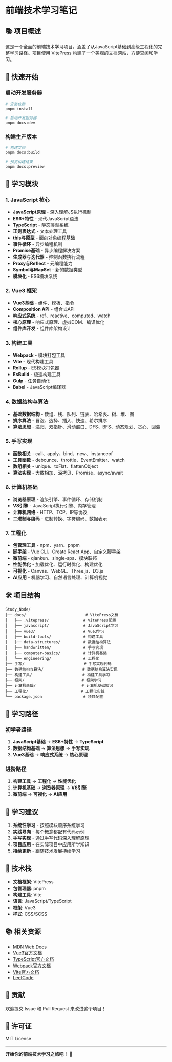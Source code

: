 # 前端技术学习笔记

## 📚 项目概述

这是一个全面的前端技术学习项目，涵盖了从JavaScript基础到高级工程化的完整学习路径。项目使用 VitePress 构建了一个美观的文档网站，方便查阅和学习。

## 🚀 快速开始

### 启动开发服务器
```bash
# 安装依赖
pnpm install

# 启动开发服务器
pnpm docs:dev
```

### 构建生产版本
```bash
# 构建文档
pnpm docs:build

# 预览构建结果
pnpm docs:preview
```

## 📖 学习模块

### 1. JavaScript 核心
- **JavaScript原理** - 深入理解JS执行机制
- **ES6+特性** - 现代JavaScript语法
- **TypeScript** - 静态类型系统
- **正则表达式** - 文本处理工具
- **this与原型** - 面向对象编程基础
- **事件循环** - 异步编程机制
- **Promise基础** - 异步编程解决方案
- **生成器与迭代器** - 控制函数执行流程
- **Proxy与Reflect** - 元编程能力
- **Symbol与MapSet** - 新的数据类型
- **模块化** - ES6模块系统

### 2. Vue3 框架
- **Vue3基础** - 组件、模板、指令
- **Composition API** - 组合式API
- **响应式系统** - ref、reactive、computed、watch
- **核心原理** - 响应式原理、虚拟DOM、编译优化
- **组件库开发** - 组件库架构设计

### 3. 构建工具
- **Webpack** - 模块打包工具
- **Vite** - 现代构建工具
- **Rollup** - ES模块打包器
- **EsBuild** - 极速构建工具
- **Gulp** - 任务自动化
- **Babel** - JavaScript编译器

### 4. 数据结构与算法
- **基础数据结构** - 数组、栈、队列、链表、哈希表、树、堆、图
- **排序算法** - 冒泡、选择、插入、快速、希尔排序
- **算法思想** - 递归、双指针、滑动窗口、DFS、BFS、动态规划、贪心、回溯

### 5. 手写实现
- **函数相关** - call、apply、bind、new、instanceof
- **工具函数** - debounce、throttle、EventEmitter、watch
- **数组相关** - unique、toFlat、flattenObject
- **算法实现** - 大数相加、深拷贝、Promise、async/await

### 6. 计算机基础
- **浏览器原理** - 渲染引擎、事件循环、存储机制
- **V8引擎** - JavaScript执行引擎、内存管理
- **计算机网络** - HTTP、TCP、IP等协议
- **二进制与编码** - 进制转换、字符编码、数据表示

### 7. 工程化
- **包管理工具** - npm、yarn、pnpm
- **脚手架** - Vue CLI、Create React App、自定义脚手架
- **微前端** - qiankun、single-spa、模块联邦
- **性能优化** - 加载优化、运行时优化、构建优化
- **可视化** - Canvas、WebGL、Three.js、D3.js
- **AI应用** - 机器学习、自然语言处理、计算机视觉

## 🛠️ 项目结构

```
Study_Node/
├── docs/                          # VitePress文档
│   ├── .vitepress/               # VitePress配置
│   ├── javascript/               # JavaScript学习
│   ├── vue3/                     # Vue3学习
│   ├── build-tools/              # 构建工具
│   ├── data-structures/          # 数据结构算法
│   ├── handwritten/              # 手写实现
│   ├── computer-basics/          # 计算机基础
│   └── engineering/              # 工程化
├── 手写/                          # 手写实现代码
├── 数据结构与算法/                 # 数据结构算法实现
├── 构建工具/                      # 构建工具学习
├── 框架/                         # 框架学习
├── 计算机基础/                    # 计算机基础知识
├── 工程化/                       # 工程化实践
└── package.json                  # 项目配置
```

## 🎯 学习路径

### 初学者路径
1. **JavaScript基础** → **ES6+特性** → **TypeScript**
2. **数据结构基础** → **算法思想** → **手写实现**
3. **Vue3基础** → **响应式系统** → **核心原理**

### 进阶路径
1. **构建工具** → **工程化** → **性能优化**
2. **计算机基础** → **浏览器原理** → **V8引擎**
3. **微前端** → **可视化** → **AI应用**

## 📝 学习建议

1. **系统性学习** - 按照模块顺序系统学习
2. **实践导向** - 每个概念都配有代码示例
3. **手写实现** - 通过手写代码深入理解原理
4. **项目应用** - 在实际项目中应用所学知识
5. **持续更新** - 跟随技术发展持续学习

## 🔧 技术栈

- **文档框架**: VitePress
- **包管理器**: pnpm
- **构建工具**: Vite
- **语言**: JavaScript/TypeScript
- **框架**: Vue3
- **样式**: CSS/SCSS

## 📚 相关资源

- [MDN Web Docs](https://developer.mozilla.org/zh-CN/)
- [Vue3官方文档](https://cn.vuejs.org/)
- [TypeScript官方文档](https://www.typescriptlang.org/)
- [Webpack官方文档](https://webpack.js.org/)
- [Vite官方文档](https://vitejs.dev/)
- [LeetCode](https://leetcode.cn/)

## 🤝 贡献

欢迎提交 Issue 和 Pull Request 来改进这个项目！

## 📄 许可证

MIT License

---

**开始你的前端技术学习之旅吧！** 🚀
